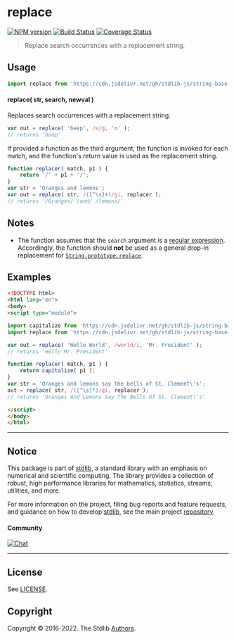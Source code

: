 <!--

@license Apache-2.0

Copyright (c) 2022 The Stdlib Authors.

Licensed under the Apache License, Version 2.0 (the "License");
you may not use this file except in compliance with the License.
You may obtain a copy of the License at

   http://www.apache.org/licenses/LICENSE-2.0

Unless required by applicable law or agreed to in writing, software
distributed under the License is distributed on an "AS IS" BASIS,
WITHOUT WARRANTIES OR CONDITIONS OF ANY KIND, either express or implied.
See the License for the specific language governing permissions and
limitations under the License.

-->

# replace

[![NPM version][npm-image]][npm-url] [![Build Status][test-image]][test-url] [![Coverage Status][coverage-image]][coverage-url] <!-- [![dependencies][dependencies-image]][dependencies-url] -->

> Replace search occurrences with a replacement string.



<section class="usage">

## Usage

```javascript
import replace from 'https://cdn.jsdelivr.net/gh/stdlib-js/string-base-replace@esm/index.mjs';
```

#### replace( str, search, newval )

Replaces search occurrences with a replacement string.

```javascript
var out = replace( 'beep', /e/g, 'o' );
// returns 'boop'
```

If provided a function as the third argument, the function is invoked for each match, and the function's return value is used as the replacement string.

```javascript
function replacer( match, p1 ) {
    return '/' + p1 + '/';
}
var str = 'Oranges and lemons';
var out = replace( str, /([^\s]+)/gi, replacer );
// returns '/Oranges/ /and/ /lemons/'
```

</section>

<!-- /.usage -->

<section class="notes">

## Notes

-   The function assumes that the `search` argument is a [regular expression][mdn-regexp]. Accordingly, the function should **not** be used as a general drop-in replacement for [`String.prototype.replace`][mdn-string-replace].

</section>

<!-- /.notes -->

<section class="examples">

## Examples

<!-- eslint no-undef: "error" -->

```html
<!DOCTYPE html>
<html lang="en">
<body>
<script type="module">

import capitalize from 'https://cdn.jsdelivr.net/gh/stdlib-js/string-base-capitalize@esm/index.mjs';
import replace from 'https://cdn.jsdelivr.net/gh/stdlib-js/string-base-replace@esm/index.mjs';

var out = replace( 'Hello World', /world/i, 'Mr. President' );
// returns 'Hello Mr. President'

function replacer( match, p1 ) {
    return capitalize( p1 );
}
var str = 'Oranges and lemons say the bells of St. Clement\'s';
out = replace( str, /([^\s]*)/gi, replacer );
// returns 'Oranges And Lemons Say The Bells Of St. Clement\'s'

</script>
</body>
</html>
```

</section>

<!-- /.examples -->

<!-- Section for related `stdlib` packages. Do not manually edit this section, as it is automatically populated. -->

<section class="related">

</section>

<!-- /.related -->

<!-- Section for all links. Make sure to keep an empty line after the `section` element and another before the `/section` close. -->


<section class="main-repo" >

* * *

## Notice

This package is part of [stdlib][stdlib], a standard library with an emphasis on numerical and scientific computing. The library provides a collection of robust, high performance libraries for mathematics, statistics, streams, utilities, and more.

For more information on the project, filing bug reports and feature requests, and guidance on how to develop [stdlib][stdlib], see the main project [repository][stdlib].

#### Community

[![Chat][chat-image]][chat-url]

---

## License

See [LICENSE][stdlib-license].


## Copyright

Copyright &copy; 2016-2022. The Stdlib [Authors][stdlib-authors].

</section>

<!-- /.stdlib -->

<!-- Section for all links. Make sure to keep an empty line after the `section` element and another before the `/section` close. -->

<section class="links">

[npm-image]: http://img.shields.io/npm/v/@stdlib/string-base-replace.svg
[npm-url]: https://npmjs.org/package/@stdlib/string-base-replace

[test-image]: https://github.com/stdlib-js/string-base-replace/actions/workflows/test.yml/badge.svg?branch=v0.0.1
[test-url]: https://github.com/stdlib-js/string-base-replace/actions/workflows/test.yml?query=branch:v0.0.1

[coverage-image]: https://img.shields.io/codecov/c/github/stdlib-js/string-base-replace/main.svg
[coverage-url]: https://codecov.io/github/stdlib-js/string-base-replace?branch=main

<!--

[dependencies-image]: https://img.shields.io/david/stdlib-js/string-base-replace.svg
[dependencies-url]: https://david-dm.org/stdlib-js/string-base-replace/main

-->

[chat-image]: https://img.shields.io/gitter/room/stdlib-js/stdlib.svg
[chat-url]: https://gitter.im/stdlib-js/stdlib/

[stdlib]: https://github.com/stdlib-js/stdlib

[stdlib-authors]: https://github.com/stdlib-js/stdlib/graphs/contributors

[umd]: https://github.com/umdjs/umd
[es-module]: https://developer.mozilla.org/en-US/docs/Web/JavaScript/Guide/Modules

[deno-url]: https://github.com/stdlib-js/string-base-replace/tree/deno
[umd-url]: https://github.com/stdlib-js/string-base-replace/tree/umd
[esm-url]: https://github.com/stdlib-js/string-base-replace/tree/esm
[branches-url]: https://github.com/stdlib-js/string-base-replace/blob/main/branches.md

[stdlib-license]: https://raw.githubusercontent.com/stdlib-js/string-base-replace/main/LICENSE

[mdn-string-replace]: https://developer.mozilla.org/en-US/docs/Web/JavaScript/Reference/Global_Objects/String/replace

[mdn-regexp]: https://developer.mozilla.org/en-US/docs/Web/JavaScript/Reference/Global_Objects/RegExp

</section>

<!-- /.links -->
